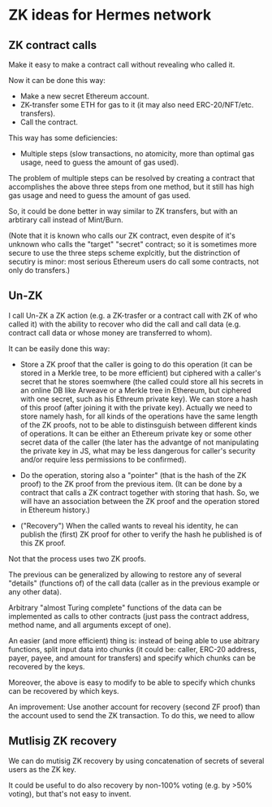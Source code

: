 # ZK ideas for Hermes network

## ZK contract calls

Make it easy to make a contract call without revealing who called it.

Now it can be done this way:

- Make a new secret Ethereum account.
- ZK-transfer some ETH for gas to it (it may also need ERC-20/NFT/etc. transfers).
- Call the contract.

This way has some deficiencies:

- Multiple steps (slow transactions, no atomicity, more than optimal gas usage, need to guess the amount of gas used).

The problem of multiple steps can be resolved by creating a contract that accomplishes the above three steps from one method, but it still has high gas usage and need to guess the amount of gas used.

So, it could be done better in way similar to ZK transfers, but with an arbtirary call instead of Mint/Burn.

(Note that it is known who calls our ZK contract, even despite of it's unknown who calls the "target" "secret" contract; so it is sometimes more secure to use the three steps scheme explcitly, but the distrinction of secutiry is minor: most serious Ethereum users do call some contracts, not only do transfers.)

## Un-ZK

I call Un-ZK a ZK action (e.g. a ZK-trasfer or a contract call with ZK of who called it) with the ability to recover who did the call and call data (e.g. contract call data or whose money are transferred to whom).

It can be easily done this way:

- Store a ZK proof that the caller is going to do this operation (it can be stored in a Merkle tree, to be more efficient) but ciphered with a caller's secret that he stores soemwhere (the called could store all his secrets in an online DB like Arweave or a Merkle tree in Ethereum, but ciphered with one secret, such as his Ethreum private key). We can store a hash of this proof (after joining it with the private key). Actually we need to store namely hash, for all kinds of the operations have the same length of the ZK proofs, not to be able to distinsguish between different kinds of operations. It can be either an Ethereum private key or some other secret data of the caller (the later has the advantge of not manipulating the private key in JS, what may be less dangerous for caller's security and/or require less permissions to be confirmed).

- Do the operation, storing also a "pointer" (that is the hash of the ZK proof) to the ZK proof from the previous item. (It can be done by a contract that calls a ZK contract together with storing that hash. So, we will have an association between the ZK proof and the operation stored in Ethereum history.)

- ("Recovery") When the called wants to reveal his identity, he can publish the (first) ZK proof for other to verify the hash he published is of this ZK proof.

Not that the process uses two ZK proofs.

The previous can be generalized by allowing to restore any of several "details" (functions of) of the call data (caller as in the previous example or any other data).

Arbitrary "almost Turing complete" functions of the data can be implemented as calls to other contracts (just pass the contract address, method name, and all arguments except of one).

An easier (and more efficient) thing is: instead of being able to use abitrary functions, split input data into chunks (it could be: caller, ERC-20 address, payer, payee, and amount for transfers) and specify which chunks can be recovered by the keys.

Moreover, the above is easy to modify to be able to specify which chunks can be recovered by which keys.

An improvement: Use another account for recovery (second ZF proof) than the account used to send the ZK transaction. To do this, we need to allow

## Mutlisig ZK recovery

We can do mutisig ZK recovery by using concatenation of secrets of several users as the ZK key.

It could be useful to do also recovery by non-100% voting (e.g. by >50% voting), but that's not easy to invent.
